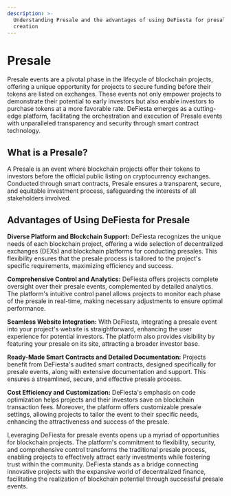 ```yaml
---
description: >-
  Understanding Presale and the advantages of using DeFiesta for presale
  creation
---
```


# Presale

Presale events are a pivotal phase in the lifecycle of blockchain projects, offering a unique opportunity for projects to secure funding before their tokens are listed on exchanges. These events not only empower projects to demonstrate their potential to early investors but also enable investors to purchase tokens at a more favorable rate. DeFiesta emerges as a cutting-edge platform, facilitating the orchestration and execution of Presale events with unparalleled transparency and security through smart contract technology.

## **What is a Presale?**

A Presale is an event where blockchain projects offer their tokens to investors before the official public listing on cryptocurrency exchanges. Conducted through smart contracts, Presale ensures a transparent, secure, and equitable investment process, safeguarding the interests of all stakeholders involved.

## **Advantages of Using DeFiesta for Presale**

**Diverse Platform and Blockchain Support:** DeFiesta recognizes the unique needs of each blockchain project, offering a wide selection of decentralized exchanges (DEXs) and blockchain platforms for conducting presales. This flexibility ensures that the presale process is tailored to the project's specific requirements, maximizing efficiency and success.

**Comprehensive Control and Analytics:** DeFiesta offers projects complete oversight over their presale events, complemented by detailed analytics. The platform's intuitive control panel allows projects to monitor each phase of the presale in real-time, making necessary adjustments to ensure optimal performance.

**Seamless Website Integration:** With DeFiesta, integrating a presale event into your project's website is straightforward, enhancing the user experience for potential investors. The platform also provides visibility by featuring your presale on its site, attracting a broader investor base.

**Ready-Made Smart Contracts and Detailed Documentation:** Projects benefit from DeFiesta's audited smart contracts, designed specifically for presale events, along with extensive documentation and support. This ensures a streamlined, secure, and effective presale process.

**Cost Efficiency and Customization:** DeFiesta's emphasis on code optimization helps projects and their investors save on blockchain transaction fees. Moreover, the platform offers customizable presale settings, allowing projects to tailor the event to their specific needs, enhancing the attractiveness and success of the presale.

Leveraging DeFiesta for presale events opens up a myriad of opportunities for blockchain projects. The platform's commitment to flexibility, security, and comprehensive control transforms the traditional presale process, enabling projects to effectively attract early investments while fostering trust within the community. DeFiesta stands as a bridge connecting innovative projects with the expansive world of decentralized finance, facilitating the realization of blockchain potential through successful presale events.
